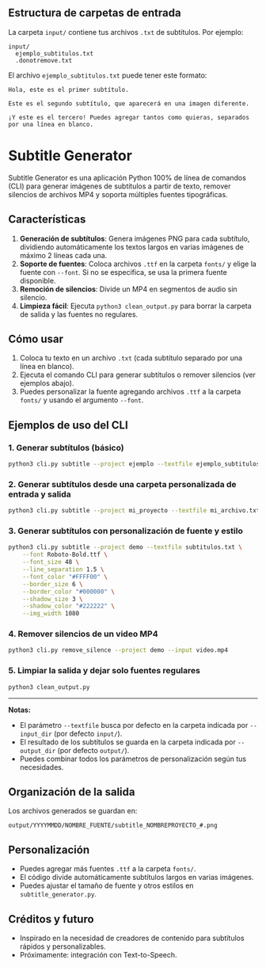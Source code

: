## Estructura de carpetas de entrada

La carpeta `input/` contiene tus archivos `.txt` de subtítulos. Por ejemplo:

```
input/
  ejemplo_subtitulos.txt
  .donotremove.txt
```

El archivo `ejemplo_subtitulos.txt` puede tener este formato:

```
Hola, este es el primer subtítulo.

Este es el segundo subtítulo, que aparecerá en una imagen diferente.

¡Y este es el tercero! Puedes agregar tantos como quieras, separados por una línea en blanco.
```



# Subtitle Generator

Subtitle Generator es una aplicación Python 100% de línea de comandos (CLI) para generar imágenes de subtítulos a partir de texto, remover silencios de archivos MP4 y soporta múltiples fuentes tipográficas.


## Características

1. **Generación de subtítulos**: Genera imágenes PNG para cada subtítulo, dividiendo automáticamente los textos largos en varias imágenes de máximo 2 líneas cada una.
2. **Soporte de fuentes**: Coloca archivos `.ttf` en la carpeta `fonts/` y elige la fuente con `--font`. Si no se especifica, se usa la primera fuente disponible.
3. **Remoción de silencios**: Divide un MP4 en segmentos de audio sin silencio.
4. **Limpieza fácil**: Ejecuta `python3 clean_output.py` para borrar la carpeta de salida y las fuentes no regulares.


## Cómo usar

1. Coloca tu texto en un archivo `.txt` (cada subtítulo separado por una línea en blanco).
2. Ejecuta el comando CLI para generar subtítulos o remover silencios (ver ejemplos abajo).
3. Puedes personalizar la fuente agregando archivos `.ttf` a la carpeta `fonts/` y usando el argumento `--font`.


## Ejemplos de uso del CLI


### 1. Generar subtítulos (básico)
```sh
python3 cli.py subtitle --project ejemplo --textfile ejemplo_subtitulos.txt
```


### 2. Generar subtítulos desde una carpeta personalizada de entrada y salida
```sh
python3 cli.py subtitle --project mi_proyecto --textfile mi_archivo.txt --input_dir input --output_dir output
```

### 3. Generar subtítulos con personalización de fuente y estilo
```sh
python3 cli.py subtitle --project demo --textfile subtitulos.txt \
    --font Roboto-Bold.ttf \
    --font_size 48 \
    --line_separation 1.5 \
    --font_color "#FFFF00" \
    --border_size 6 \
    --border_color "#000000" \
    --shadow_size 3 \
    --shadow_color "#222222" \
    --img_width 1080
```

### 4. Remover silencios de un video MP4
```sh
python3 cli.py remove_silence --project demo --input video.mp4
```

### 5. Limpiar la salida y dejar solo fuentes regulares
```sh
python3 clean_output.py
```

---

**Notas:**
- El parámetro `--textfile` busca por defecto en la carpeta indicada por `--input_dir` (por defecto `input/`).
- El resultado de los subtítulos se guarda en la carpeta indicada por `--output_dir` (por defecto `output/`).
- Puedes combinar todos los parámetros de personalización según tus necesidades.

## Organización de la salida

Los archivos generados se guardan en:

```
output/YYYYMMDD/NOMBRE_FUENTE/subtitle_NOMBREPROYECTO_#.png
```

## Personalización

- Puedes agregar más fuentes `.ttf` a la carpeta `fonts/`.
- El código divide automáticamente subtítulos largos en varias imágenes.
- Puedes ajustar el tamaño de fuente y otros estilos en `subtitle_generator.py`.

## Créditos y futuro

- Inspirado en la necesidad de creadores de contenido para subtítulos rápidos y personalizables.
- Próximamente: integración con Text-to-Speech.
